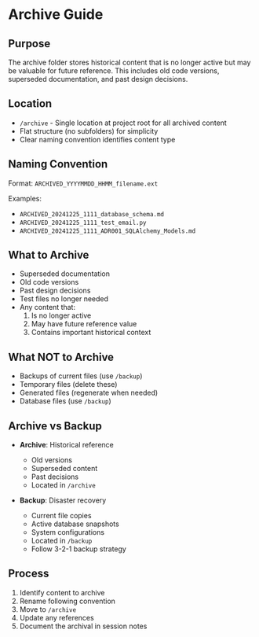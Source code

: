# Archive Guide

## Purpose
The archive folder stores historical content that is no longer active but may be valuable for future reference. This includes old code versions, superseded documentation, and past design decisions.

## Location
- `/archive` - Single location at project root for all archived content
- Flat structure (no subfolders) for simplicity
- Clear naming convention identifies content type

## Naming Convention
Format: `ARCHIVED_YYYYMMDD_HHMM_filename.ext`

Examples:
- `ARCHIVED_20241225_1111_database_schema.md`
- `ARCHIVED_20241225_1111_test_email.py`
- `ARCHIVED_20241225_1111_ADR001_SQLAlchemy_Models.md`

## What to Archive
- Superseded documentation
- Old code versions
- Past design decisions
- Test files no longer needed
- Any content that:
  1. Is no longer active
  2. May have future reference value
  3. Contains important historical context

## What NOT to Archive
- Backups of current files (use `/backup`)
- Temporary files (delete these)
- Generated files (regenerate when needed)
- Database files (use `/backup`)

## Archive vs Backup
- **Archive**: Historical reference
  - Old versions
  - Superseded content
  - Past decisions
  - Located in `/archive`

- **Backup**: Disaster recovery
  - Current file copies
  - Active database snapshots
  - System configurations
  - Located in `/backup`
  - Follow 3-2-1 backup strategy

## Process
1. Identify content to archive
2. Rename following convention
3. Move to `/archive`
4. Update any references
5. Document the archival in session notes
